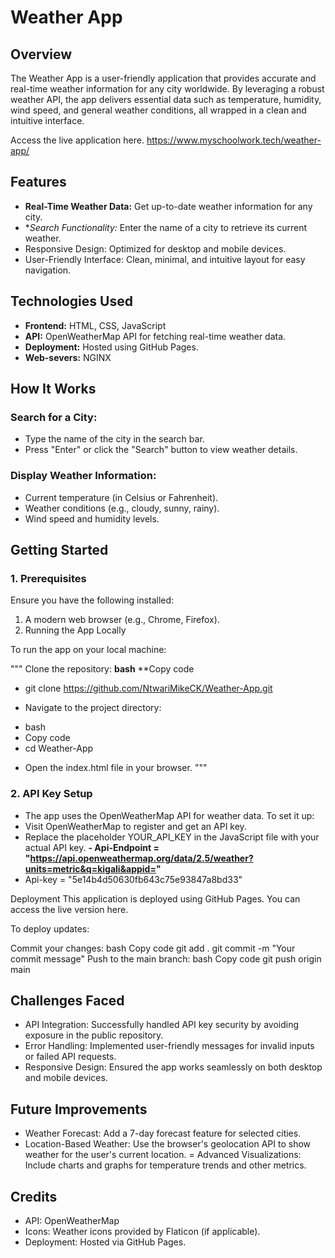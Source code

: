 # Weather App

## Overview
The Weather App is a user-friendly application that provides accurate and real-time weather information for any city worldwide.
By leveraging a robust weather API, the app delivers essential data such as temperature, humidity, wind speed, and general weather conditions, 
all wrapped in a clean and intuitive interface.

Access the live application here.
https://www.myschoolwork.tech/weather-app/

## Features
- **Real-Time Weather Data:** Get up-to-date weather information for any city.
- **Search Functionality:* Enter the name of a city to retrieve its current weather.
- Responsive Design: Optimized for desktop and mobile devices.
- User-Friendly Interface: Clean, minimal, and intuitive layout for easy navigation.

## Technologies Used
- **Frontend:** HTML, CSS, JavaScript
- **API:** OpenWeatherMap API for fetching real-time weather data.
- **Deployment:** Hosted using GitHub Pages.
- **Web-severs:** NGINX

## How It Works

### Search for a City:
- Type the name of the city in the search bar.
- Press "Enter" or click the "Search" button to view weather details.
### Display Weather Information:
- Current temperature (in Celsius or Fahrenheit).
- Weather conditions (e.g., cloudy, sunny, rainy).
- Wind speed and humidity levels.

## Getting Started

### 1. Prerequisites
Ensure you have the following installed:
1. A modern web browser (e.g., Chrome, Firefox).
2. Running the App Locally

To run the app on your local machine:

""" Clone the repository:
**bash**
**Copy code
* git clone https://github.com/NtwariMikeCK/Weather-App.git
- Navigate to the project directory:
* bash
* Copy code
* cd Weather-App
- Open the index.html file in your browser.
"""

### 2. API Key Setup

- The app uses the OpenWeatherMap API for weather data. To set it up:
- Visit OpenWeatherMap to register and get an API key.
- Replace the placeholder YOUR_API_KEY in the JavaScript file with your actual API key.
**- Api-Endpoint = "https://api.openweathermap.org/data/2.5/weather?units=metric&q=kigali&appid="**
- Api-key = "5e14b4d50630fb643c75e93847a8bd33"
  

Deployment
This application is deployed using GitHub Pages. You can access the live version here.

To deploy updates:

Commit your changes:
bash
Copy code
git add .
git commit -m "Your commit message"
Push to the main branch:
bash
Copy code
git push origin main


## Challenges Faced
- API Integration:
Successfully handled API key security by avoiding exposure in the public repository.
- Error Handling:
Implemented user-friendly messages for invalid inputs or failed API requests.
- Responsive Design:
Ensured the app works seamlessly on both desktop and mobile devices.

## Future Improvements
- Weather Forecast: Add a 7-day forecast feature for selected cities.
- Location-Based Weather: Use the browser's geolocation API to show weather for the user's current location.
= Advanced Visualizations: Include charts and graphs for temperature trends and other metrics.

## Credits
- API: OpenWeatherMap
- Icons: Weather icons provided by Flaticon (if applicable).
- Deployment: Hosted via GitHub Pages.
